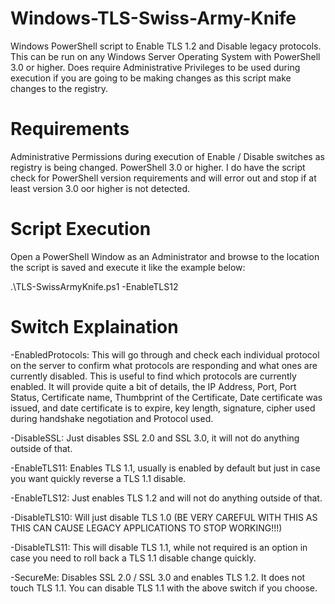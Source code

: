# Windows-TLS-Swiss-Army-Knife
Windows PowerShell script to Enable TLS 1.2 and Disable legacy protocols. This can be run on any Windows Server Operating System with PowerShell 3.0
or higher. Does require Administrative Privileges to be used during execution if you are going to be making changes as this script make changes to the registry.

# Requirements

Administrative Permissions during execution of Enable / Disable switches as registry is being changed.
PowerShell 3.0 or higher. I do have the script check for PowerShell version requirements and will error out and stop if at least version 3.0 oor higher is not detected.

# Script Execution

Open a PowerShell Window as an Administrator and browse to the location the script is saved and execute it like the example below:

.\TLS-SwissArmyKnife.ps1 -EnableTLS12

# Switch Explaination

-EnabledProtocols: This will go through and check each individual protocol on the server to confirm what protocols are responding and what ones are currently disabled. This is useful to find which protocols are currently enabled. It will provide quite a bit of details, the IP Address, Port, Port Status, Certificate name, Thumbprint of the Certificate, Date certificate was issued, and date certificate is to expire, key length, signature, cipher used during handshake negotiation and Protocol used.

-DisableSSL: Just disables SSL 2.0 and SSL 3.0, it will not do anything outside of that.

-EnableTLS11: Enables TLS 1.1, usually is enabled by default but just in case you want quickly reverse a TLS 1.1 disable.

-EnableTLS12: Just enables TLS 1.2 and will not do anything outside of that.

-DisableTLS10: Will just disable TLS 1.0 (BE VERY CAREFUL WITH THIS AS THIS CAN CAUSE LEGACY APPLICATIONS TO STOP WORKING!!!)

-DisableTLS11: This will disable TLS 1.1, while not required is an option in case you need to roll back a TLS 1.1 disable change quickly.

-SecureMe: Disables SSL 2.0 / SSL 3.0 and enables TLS 1.2. It does not touch TLS 1.1. You can disable TLS 1.1 with the above switch if you choose.






